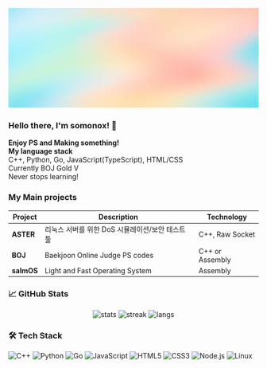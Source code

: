 <p align="center">
  <img src="header.png"  width="1920" height="200"/>
</p>

### Hello there, I'm somonox! 👋

**Enjoy PS and Making something!** <br>
**My language stack** <br>
C++, Python, Go, JavaScript(TypeScript), HTML/CSS <br>
Currently BOJ Gold V <br>
Never stops learning! <br>

### My Main projects

| Project                    | Description                                  | Technology                         |
| -------------------------- | -------------------------------------------- | ------------------------------ |
| **ASTER**                  | 리눅스 서버를 위한 DoS 시뮬레이션/보안 테스트 툴                | C++, Raw Socket                |
| **BOJ**                    | Baekjoon Online Judge PS codes            | C++ or Assembly                            |
| **salmOS**                 | Light and Fast Operating System              | Assembly                     |

### 📈 GitHub Stats

<p align="center">
  <img src="https://github-readme-stats.vercel.app/api?username=somonox&show_icons=true&theme=transparent" alt="stats"/>
  <img src="https://github-readme-streak-stats.herokuapp.com/?user=somonox&theme=transparent" alt="streak"/>
  <img src="https://github-readme-stats.vercel.app/api/top-langs/?username=somonox&layout=compact&hide=html,css&theme=transparent" alt="langs"/>
</p>

### 🛠️ Tech Stack

![C++](https://img.shields.io/badge/C++-00599C?style=for-the-badge\&logo=c%2b%2b\&logoColor=white)
![Python](https://img.shields.io/badge/Python-3776AB?style=for-the-badge\&logo=python\&logoColor=white)
![Go](https://img.shields.io/badge/Go-00ADD8?style=for-the-badge\&logo=go\&logoColor=white)
![JavaScript](https://img.shields.io/badge/JavaScript-F7DF1E?style=for-the-badge\&logo=javascript\&logoColor=black)
![HTML5](https://img.shields.io/badge/HTML-E34F26?style=for-the-badge\&logo=html5\&logoColor=white)
![CSS3](https://img.shields.io/badge/CSS-1572B6?style=for-the-badge\&logo=css3\&logoColor=white)
![Node.js](https://img.shields.io/badge/Node.js-339933?style=for-the-badge\&logo=node.js\&logoColor=white)
![Linux](https://img.shields.io/badge/Linux-FCC624?style=for-the-badge\&logo=linux\&logoColor=black)
